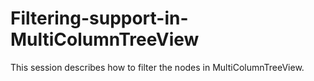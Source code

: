 # Filtering-support-in-MultiColumnTreeView
This session describes how to filter the nodes in MultiColumnTreeView.
